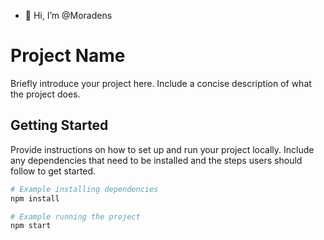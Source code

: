 - 👋 Hi, I’m @Moradens

# Project Name

Briefly introduce your project here. Include a concise description of what the project does.

## Getting Started

Provide instructions on how to set up and run your project locally. Include any dependencies that need to be installed and the steps users should follow to get started.

```bash
# Example installing dependencies
npm install

# Example running the project
npm start
